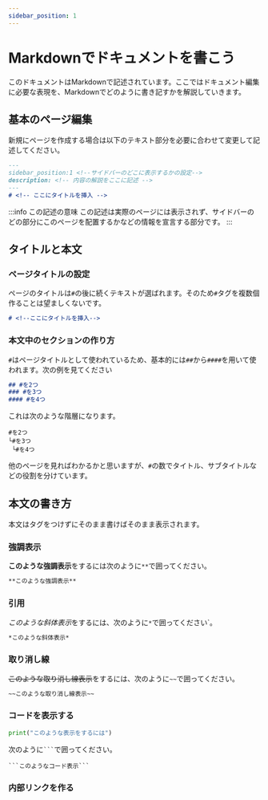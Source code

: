 ```yaml
---
sidebar_position: 1
---
```


# Markdownでドキュメントを書こう
このドキュメントはMarkdownで記述されています。ここではドキュメント編集に必要な表現を、Markdownでどのように書き記すかを解説していきます。


## 基本のページ編集
新規にページを作成する場合は以下のテキスト部分を必要に合わせて変更して記述してください。

```md
---
sidebar_position:1 <!--サイドバーのどこに表示するかの設定-->
description: <!-- 内容の解説をここに記述 -->
---
# <!-- ここにタイトルを挿入 -->
```
:::info この記述の意味
この記述は実際のページには表示されず、サイドバーのどの部分にこのページを配置するかなどの情報を宣言する部分です。
:::

## タイトルと本文
### ページタイトルの設定
ページのタイトルは`#`の後に続くテキストが選ばれます。そのため`#`タグを複数個作ることは望ましくないです。
```md
# <!--ここにタイトルを挿入-->
```
### 本文中のセクションの作り方
`#`はページタイトルとして使われているため、基本的には`##`から`####`を用いて使われます。次の例を見てください
```md
## #を2つ
### #を3つ
#### #を4つ
```
これは次のような階層になります。
```
#を2つ
└#を3つ
 └#を4つ
```
他のページを見ればわかるかと思いますが、`#`の数でタイトル、サブタイトルなどの役割を分けています。

## 本文の書き方
本文はタグをつけずにそのまま書けばそのまま表示されます。

### 強調表示
**このような強調表示**をするには次のように`**`で囲ってください。
```md
**このような強調表示**
```

### 引用
*このような斜体表示*をするには、次のように`*`で囲ってください`。
```md
*このような斜体表示*
```

### 取り消し線
~~このような取り消し線表示~~をするには、次のように`~~`で囲ってください。
```md
~~このような取り消し線表示~~
```

### コードを表示する
```python
print("このような表示をするには")
```
次のように` ``` `で囲ってください。
```
```このようなコード表示```
```

### 内部リンクを作る